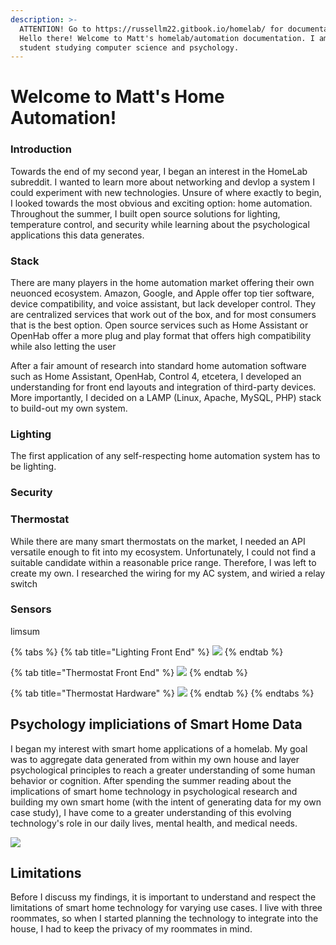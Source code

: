 ```yaml
---
description: >-
  ATTENTION! Go to https://russellm22.gitbook.io/homelab/ for documentation!
  Hello there! Welcome to Matt's homelab/automation documentation. I am a VT
  student studying computer science and psychology.
---
```


# Welcome to Matt's Home Automation!

### Introduction 

Towards the end of my second year, I began an interest in the HomeLab subreddit. I wanted to learn more about networking and devlop a system I could experiment with new technologies. Unsure of where exactly to begin, I looked towards the most obvious and exciting option: home automation. Throughout the summer, I built open source solutions for lighting, temperature control, and security while learning about the psychological applications this data generates. 

### Stack

There are many players in the home automation market offering their own neuonced ecosystem. Amazon, Google, and Apple offer top tier software, device compatibility, and voice assistant, but lack developer control. They are centralized services that work out of the box, and for most consumers that is the best option. Open source services such as Home Assistant or OpenHab offer a more plug and play format that offers high compatibility while also letting the user    



After a fair amount of research into standard home automation software such as Home Assistant, OpenHab, Control 4, etcetera, I developed an understanding for front end layouts and integration of third-party devices. More importantly, I decided on a LAMP \(Linux, Apache, MySQL, PHP\) stack to build-out my own system.  

### Lighting

The first application of any self-respecting home automation system has to be lighting.  

### Security

### Thermostat

While there are many smart thermostats on the market, I needed an API versatile enough to fit into my ecosystem. Unfortunately, I could not find a suitable candidate within a reasonable price range. Therefore, I was left to create my own. I researched the wiring for my AC system, and wiried a relay switch 

### Sensors

limsum



{% tabs %}
{% tab title="Lighting Front End" %}
![](.gitbook/assets/img-8332.jpg)
{% endtab %}

{% tab title="Thermostat Front End" %}
![](.gitbook/assets/img-8391.jpg)
{% endtab %}

{% tab title="Thermostat Hardware" %}
![](.gitbook/assets/img-8357.jpg)
{% endtab %}
{% endtabs %}







## Psychology impliciations of Smart Home Data 

I began my interest with smart home applications of a homelab. My goal was to aggregate data generated from within my own house and layer psychological principles to reach a greater understanding of some human behavior or cognition. After spending the summer reading about the implications of smart home technology in psychological research and building my own smart home \(with the intent of generating data for my own case study\), I have come to a greater understanding of this evolving technology's role in our daily lives, mental health, and medical needs.            

![](.gitbook/assets/psycstudy.png)

## Limitations

Before I discuss my findings, it is important to understand and respect the limitations of smart home technology for varying use cases. I live with three roommates, so when I started planning the technology to integrate into the house, I had to keep the privacy of my roommates in mind.      



